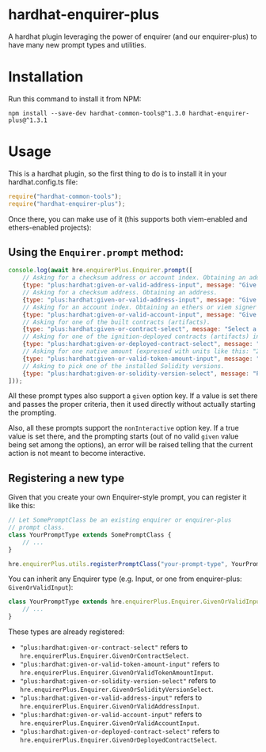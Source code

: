 # hardhat-enquirer-plus
A hardhat plugin leveraging the power of enquirer (and our enquirer-plus) to have many new prompt types and utilities.

# Installation
Run this command to install it from NPM:

```shell
npm install --save-dev hardhat-common-tools@^1.3.0 hardhat-enquirer-plus@^1.3.1
```

# Usage
This is a hardhat plugin, so the first thing to do is to install it in your hardhat.config.ts file:

```javascript
require("hardhat-common-tools");
require("hardhat-enquirer-plus");
```

Once there, you can make use of it (this supports both viem-enabled and ethers-enabled projects):

## Using the `Enquirer.prompt` method:

```javascript
console.log(await hre.enquirerPlus.Enquirer.prompt([
    // Asking for a checksum address or account index. Obtaining an address.
    {type: "plus:hardhat:given-or-valid-address-input", message: "Give an address", name: "address1", allowAccountIndex: true},
    // Asking for a checksum address. Obtaining an address.
    {type: "plus:hardhat:given-or-valid-address-input", message: "Give an address", name: "address2"},
    // Asking for an account index. Obtaining an ethers or viem signer object.
    {type: "plus:hardhat:given-or-valid-account-input", message: "Give an account", name: "account"},
    // Asking for one of the built contracts (artifacts).
    {type: "plus:hardhat:given-or-contract-select", message: "Select a contract", name: "contract"},
    // Asking for one of the ignition-deployed contracts (artifacts) in the current network.
    {type: "plus:hardhat:given-or-deployed-contract-select", message: "Select a deployed contract", name: "deployed-contract"},
    // Asking for one native amount (expressed with units like this: "2ether", "1.5 ether", "0.5gwei", ...).
    {type: "plus:hardhat:given-or-valid-token-amount-input", message: "Enter an amount", name: "amount"},
    // Asking to pick one of the installed Solidity versions.
    {type: "plus:hardhat:given-or-solidity-version-select", message: "Pick an in-project solidity version", name: "version"}
]));
```

All these prompt types also support a `given` option key. If a value is set there and passes the proper
criteria, then it used directly without actually starting the prompting.

Also, all these prompts support the `nonInteractive` option key. If a true value is set there, and the
prompting starts (out of no valid `given` value being set among the options), an error will be raised
telling that the current action is not meant to become interactive.

## Registering a new type

Given that you create your own Enquirer-style prompt, you can register it like this:

```javascript
// Let SomePromptClass be an existing enquirer or enquirer-plus
// prompt class.
class YourPromptType extends SomePromptClass {
    // ...
}

hre.enquirerPlus.utils.registerPromptClass("your-prompt-type", YourPromptType);
```

You can inherit any Enquirer type (e.g. Input, or one from enquirer-plus: `GivenOrValidInput`):

```javascript
class YourPromptType extends hre.enquirerPlus.Enquirer.GivenOrValidInput {
    // ...
}
```

These types are already registered:

- `"plus:hardhat:given-or-contract-select"` refers to `hre.enquirerPlus.Enquirer.GivenOrContractSelect`.
- `"plus:hardhat:given-or-valid-token-amount-input"` refers to `hre.enquirerPlus.Enquirer.GivenOrValidTokenAmountInput`.
- `"plus:hardhat:given-or-solidity-version-select"` refers to `hre.enquirerPlus.Enquirer.GivenOrSolidityVersionSelect`.
- `"plus:hardhat:given-or-valid-address-input"` refers to `hre.enquirerPlus.Enquirer.GivenOrValidAddressInput`.
- `"plus:hardhat:given-or-valid-account-input"` refers to `hre.enquirerPlus.Enquirer.GivenOrValidAccountInput`.
- `"plus:hardhat:given-or-deployed-contract-select"` refers to `hre.enquirerPlus.Enquirer.GivenOrDeployedContractSelect`.
